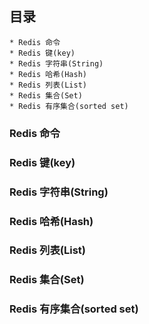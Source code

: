 ## 目录
```
* Redis 命令
* Redis 键(key)
* Redis 字符串(String)
* Redis 哈希(Hash)
* Redis 列表(List)
* Redis 集合(Set)
* Redis 有序集合(sorted set)
```


### Redis 命令




### Redis 键(key)




### Redis 字符串(String)




### Redis 哈希(Hash)




### Redis 列表(List)




### Redis 集合(Set)




### Redis 有序集合(sorted set)



